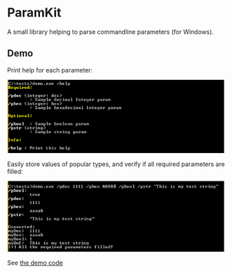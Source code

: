 # ParamKit
A small library helping to parse commandline parameters (for Windows).

Demo
-
Print help for each parameter:

<img src="./img/demo_help.png" alt="demo: print help" >

Easily store values of popular types, and verify if all required parameters are filled:

<img src="./img/demo_print.png" alt="demo: print help" >

See [the demo code](https://github.com/hasherezade/paramkit/tree/master/demo)
